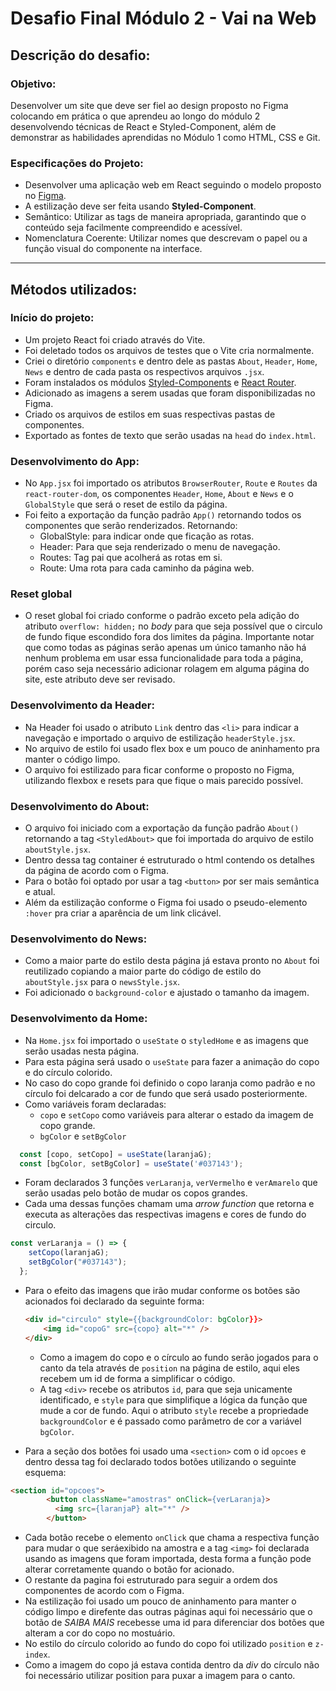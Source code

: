 # Desafio Final Módulo 2 - Vai na Web

## Descrição do desafio:

### Objetivo: 
Desenvolver um site que deve ser fiel ao design proposto no Figma colocando em prática o que aprendeu ao longo do módulo 2 desenvolvendo técnicas de React e Styled-Component, além de demonstrar as habilidades aprendidas no Módulo 1 como HTML, CSS e Git.

### Especificações do Projeto:
- Desenvolver uma aplicação web em React seguindo o modelo proposto no [Figma](https://www.figma.com/design/lDEBqDNjbhumoZwQ7CBL7P/Starbucks?node-id=0-1&node-type=canvas&t=mB1nysvZUBrsRoip-0).
- A estilização deve ser feita usando **Styled-Component**.
- Semântico: Utilizar as tags de maneira apropriada, garantindo que o conteúdo seja facilmente compreendido e acessível.
- Nomenclatura Coerente: Utilizar nomes que descrevam o papel ou a função visual do componente na interface.

---

## Métodos utilizados:

### Início do projeto:

- Um projeto React foi criado através do Vite.
- Foi deletado todos os arquivos de testes que o Vite cria normalmente.
- Criei o diretório `components` e dentro dele as pastas `About`, `Header`, `Home`, `News` e dentro de cada pasta os respectivos arquivos `.jsx`.
- Foram instalados os módulos [Styled-Components](https://styled-components.com/docs) e [React Router](https://v5.reactrouter.com/web/api/BrowserRouter).
- Adicionado as imagens a serem usadas que foram disponibilizadas no Figma.
- Criado os arquivos de estilos em suas respectivas pastas de componentes.
- Exportado as fontes de texto que serão usadas na `head` do `index.html`.

### Desenvolvimento do App:

- No `App.jsx` foi importado os atributos `BrowserRouter`, `Route` e `Routes` da `react-router-dom`, os componentes `Header`, `Home`, `About` e `News` e o `GlobalStyle` que será o reset de estilo da página.
- Foi feito a exportação da função padrão `App()` retornando todos os componentes que serão renderizados. Retornando:
  - GlobalStyle: para indicar onde que ficação as rotas.
  - Header: Para que seja renderizado o menu de navegação.
  - Routes: Tag pai que acolherá as rotas em si.
  - Route: Uma rota para cada caminho da página web.

### Reset global
- O reset global foi criado conforme o padrão exceto pela adição do atributo `overflow: hidden;` no *body* para que seja possível que o circulo de fundo fique escondido fora dos limites da página. Importante notar que como todas as páginas serão apenas um único tamanho não há nenhum problema em usar essa funcionalidade para toda a página, porém caso seja necessário adicionar rolagem em alguma página do site, este atributo deve ser revisado.

### Desenvolvimento da Header:

- Na Header foi usado o atributo `Link` dentro das `<li>` para indicar a navegação e importado o arquivo de estilização `headerStyle.jsx`.
- No arquivo de estilo  foi usado flex box e um pouco de aninhamento pra manter o código limpo.
- O arquivo foi estilizado para ficar conforme o proposto no Figma, utilizando flexbox e resets para que fique o mais parecido possível.

### Desenvolvimento do About:
- O arquivo foi iniciado com a exportação da função padrão `About()` retornando a tag `<StyledAbout>` que foi importada do arquivo de estilo `aboutStyle.jsx`.
- Dentro dessa tag container é estruturado o html contendo os detalhes da página de acordo com o Figma.
- Para o botão foi optado por usar a tag `<button>` por ser mais semântica e atual.
- Além da estilização conforme o Figma foi usado o pseudo-elemento `:hover` pra criar a aparência de um link clicável.

### Desenvolvimento do News:
- Como a maior parte do estilo desta página já estava pronto no `About` foi reutilizado copiando a maior parte do código de estilo do `aboutStyle.jsx` para o `newsStyle.jsx`.
- Foi adicionado o `background-color` e ajustado o tamanho da imagem.

### Desenvolvimento da Home:
- Na `Home.jsx` foi importado o `useState` o `styledHome` e as imagens que serão usadas nesta página.
- Para esta página será usado o `useState` para fazer a animação do copo e do círculo colorido.
- No caso do copo grande foi definido o copo laranja como padrão e no círculo foi delcarado a cor de fundo que será usado posteriormente.
- Como variáveis foram declaradas: 
  - `copo` e `setCopo` como variáveis para alterar o estado da imagem de copo grande.
  - `bgColor` e `setBgColor` 

```jsx
  const [copo, setCopo] = useState(laranjaG);
  const [bgColor, setBgColor] = useState('#037143');
```

- Foram declarados 3 funções `verLaranja`, `verVermelho` e `verAmarelo` que serão usadas pelo botão de mudar os copos grandes.
- Cada uma dessas funções chamam uma *arrow function* que retorna e executa as alterações das respectivas imagens e cores de fundo do circulo.

```jsx
const verLaranja = () => {
    setCopo(laranjaG);
    setBgColor("#037143");
  };
```
- Para o efeito das imagens que irão mudar conforme os botões são acionados foi declarado da seguinte forma:
  ```html
  <div id="circulo" style={{backgroundColor: bgColor}}>
      <img id="copoG" src={copo} alt="*" />
  </div>
  ```
  - Como a imagem do copo e o círculo ao fundo serão jogados para o canto da tela através de `position` na página de estilo, aqui eles recebem um id de forma a simplificar o código.
  - A tag `<div>` recebe os atributos `id`, para que seja unicamente identificado, e `style` para que simplifique a lógica da função que mude a cor de fundo. Aqui o atributo `style` recebe a propriedade `backgroundColor` e é passado como parâmetro de cor a variável `bgColor`.

- Para a seção dos botões foi usado uma `<section>` com o id `opcoes` e dentro dessa tag foi declarado todos botões utilizando o seguinte esquema:
```html
<section id="opcoes">
        <button className="amostras" onClick={verLaranja}>
          <img src={laranjaP} alt="*" />
        </button>
```
- Cada botão recebe o elemento `onClick` que chama a respectiva função para mudar o que seráexibido na amostra e a tag `<img>` foi declarada usando as imagens que foram importada, desta forma a função pode alterar corretamente quando o botão for acionado.
- O restante da pagina foi estruturado para seguir a ordem dos componentes de acordo com o Figma.
- Na estilização foi usado um pouco de aninhamento para manter o código limpo e direfente das outras páginas aqui foi necessário que o botão de *SAIBA MAIS* recebesse uma id para diferenciar dos botões que alteram a cor do copo no mostuário.
- No estilo do círculo colorido ao fundo do copo foi utilizado `position` e `z-index`.
- Como a imagem do copo já estava contida dentro da *div* do círculo não foi necessário utilizar position para puxar a imagem para o canto.